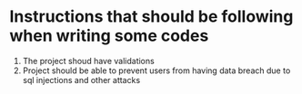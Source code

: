 Instructions that should be following when writing some codes
=============================================================

1. The project shoud have validations
2. Project should be able to prevent users from having data breach due to sql injections and other attacks
